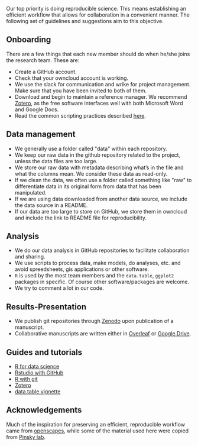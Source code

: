 Our top priority is doing reproducible science. This means establishing an efficient workflow that allows for collaboration in a convenient manner. The following set of guidelines and suggestions aim to this objective.

## Onboarding

There are a few things that each new member should do when he/she joins the research team. These are:

* Create a GitHub account.
* Check that your owncloud account is working.
* We use the slack for communication and wrike for project management. Make sure that you have been invited to both of them. 
* Download and begin to maintain a reference manager. We recommend [Zotero](https://www.zotero.org/), as the free software interfaces well with both Microsoft Word and Google Docs. 
* Read the common scripting practices described [here](https://github.com/KVHEM/how_we_work/blob/master/CONTRIBUTING.md).

## Data management

* We generally use a folder called "data" within each repository.
* We keep our raw data in the github repository related to the project, unless the data files are too large.
* We store our raw data with metadata describing what’s in the file and what the columns mean. We consider these data as read-only.
* If we clean the data, we often use a folder called something like "raw" to differentiate data in its original form from data that has been manipulated.
* If we are using data downloaded from another data source, we include the data source in a README.
* If our data are too large to store on GitHub, we store them in owncloud and include the link to README file for reproducibility.

## Analysis

* We do our data analysis in GitHub repositories to facilitate collaboration and sharing.
* We use scripts to process data, make models, do analyses, etc. and avoid spreedsheets, gis applications or other software.
* `R` is used by the most team members and the `data.table`, `ggplot2` packages in specific. Of course other software/packages are welcome. 
* We try to comment a lot in our code.

## Results-Presentation

* We publish git repositories through [Zenodo](https://zenodo.org/) upon publication of a manuscript.
* Collaborative manuscripts are written either in [Overleaf](https://www.overleaf.com/) or [Google Drive](https://www.google.com/drive/).

## Guides and tutorials

* [R for data science](https://r4ds.had.co.nz/)
* [Rstudio with GitHub](https://www.rstudio.com/resources/webinars/rstudio-essentials-webinar-series-managing-part-2/)
* [R with git](https://happygitwithr.com/index.html)
* [Zotero](https://www.youtube.com/watch?v=q6-YOPS1xY4)
* [data.table vignette](https://cran.r-project.org/web/packages/data.table/vignettes/datatable-intro.html)

## Acknowledgements

Much of the inspiration for preserving an efficient, reproducible workflow came from [openscapes](https://www.openscapes.org/about/), while some of the material used here were copied from [Pinsky lab](https://github.com/pinskylab).
